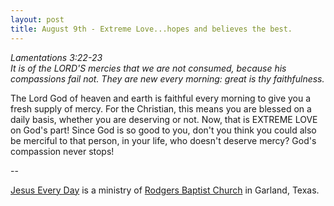 ```yaml
---
layout: post
title: August 9th - Extreme Love...hopes and believes the best.
---
```


_Lamentations 3:22-23  
It is of the LORD'S mercies that we are not consumed, because his
compassions fail not. They are new every morning: great is thy
faithfulness._

The Lord God of heaven and earth is faithful every morning to give
you a fresh supply of mercy. For the Christian, this means you are
blessed on a daily basis, whether you are deserving or not. Now, that
is EXTREME LOVE on God's part! Since God is so good to you, don't you
think you could also be merciful to that person, in your life, who
doesn't deserve mercy? God's compassion never stops!

 --

<a href=http://jesuseveryday.net>Jesus Every Day</a> is a ministry of <a href=http://rodgersbaptist.net>Rodgers Baptist Church</a> in Garland, Texas.
